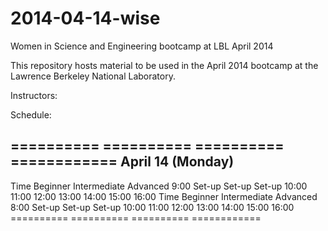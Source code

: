 2014-04-14-wise
===============

Women in Science and Engineering bootcamp at LBL April 2014

This repository hosts material to be used in the April 2014 bootcamp at the 
Lawrence Berkeley National Laboratory. 

Instructors:



Schedule:

========== ========== ========== ============ 
               April 14 (Monday)     
---------------------------------------------
Time       Beginner   Intermediate Advanced
9:00        Set-up    Set-up     Set-up 
10:00
11:00
12:00
13:00
14:00
15:00
16:00
Time       Beginner   Intermediate Advanced
8:00        Set-up    Set-up     Set-up 
10:00
11:00
12:00
13:00
14:00
15:00
16:00
========== ========== ========== ============
